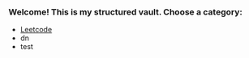 
### Welcome! This is my structured vault. Choose a category:
- [Leetcode](Knowledge/Leetcode/Leetcode.md)
- dn
- test
